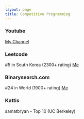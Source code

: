 ```yaml
---
layout: page
title: Competitive Programming
---
```


### Youtube

[My Channel](http://youtube.com/user/samatbryan)

### Leetcode

#5 in South Korea (2300+ rating) [Me](http://leetcode.com/BlackpinkLisa)

### Binarysearch.com

#24 in World (1900+ rating) [Me](http://binarysearch.com/@/Lee)

### Kattis

samatbryan - Top 10 (UC Berkeley)
